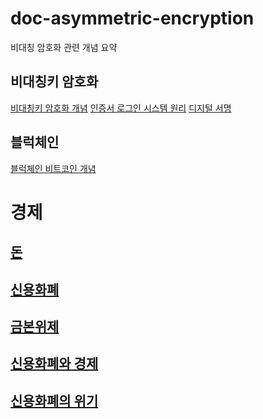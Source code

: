 # doc-asymmetric-encryption
비대칭 암호화 관련 개념 요약

## 비대칭키 암호화
[비대칭키 암호화 개념](ssl.md)
[인증서 로그인 시스템 원리](certificate-login-system.md)
[디지털 서명](digital-signature.md)

## 블럭체인 
[블럭체인 비트코인 개념](blockchain.md)


# 경제
## [돈](./money.md)
## [신용화폐](./fiat-money-system.md)
## [금본위제](./gold-standard.md)
## [신용화폐와 경제](./enconomy-currency.md)
## [신용화폐의 위기](./currency-crisis.md)
